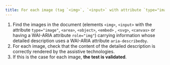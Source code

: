 ```yaml
---
title: For each image (tag `<img>`, `<input>` with attribute `type="image"`, `<area>`, `<object>`, `<embed>`, `< svg>`, `<canvas>`, or having a WAI-ARIA attribute `role="img"`) [information carrier](#information-bearer-image), which is accompanied by a [description detailed](#description-detailee-image) and which uses a WAI-ARIA attribute `aria-describedby`, does the WAI-ARIA attribute `aria-describedby` associate the [detailed description](#description-detailee -picture) ?
---
```


1. Find the images in the document (elements `<img>`, `<input>` with the attribute `type="image"`, `<area>`, `<object>`, `<embed>` , `<svg>`, `<canvas>` or having a WAI-ARIA attribute `role="img"`) carrying information whose detailed description uses a WAI-ARIA attribute `aria-describedby`.
2. For each image, check that the content of the detailed description is correctly rendered by the assistive technologies.
3. If this is the case for each image, **the test is validated**.
